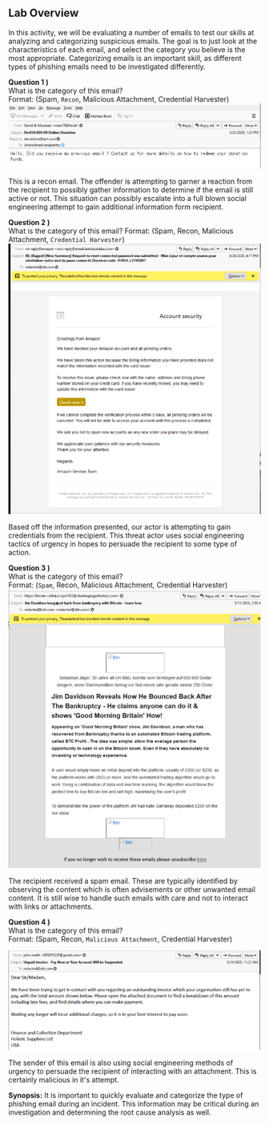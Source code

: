 
## **Lab Overview**

In this activity, we will be evaluating a number of emails to test our skills at analyzing and categorizing suspicious emails. The goal is to just look at the characteristics of each email, and select the category you believe is the most appropriate. Categorizing emails is an important skill, as different types of phishing emails need to be investigated differently. 



**Question 1 )**  
What is the category of this email?   
Format: (Spam, `Recon`, Malicious Attachment, Credential Harvester)
![](images/20240423200406.png)

This is a recon email. The offender is attempting to garner a reaction from the recipient to possibly gather information to determine if the email is still active or not. This situation can possibly escalate into a full blown social engineering attempt to gain additional information form recipient.


**Question 2 )**  
What is the category of this email? 
Format: (Spam, Recon, Malicious Attachment, `Credential Harvester`)
![](images/20240423200616.png)

Based off the information presented, our actor is attempting to gain credentials from the recipient. This threat actor uses social engineering tactics of urgency in hopes to persuade the recipient to some type of action.


**Question 3 )**  
What is the category of this email?  
Format: (`Spam`, Recon, Malicious Attachment, Credential Harvester)
![](images/20240423195201.png)

The recipient received a spam email. These are typically identified by observing the content which is often advisements or other unwanted email content. It is still wise to handle such emails with care and not to interact with links or attachments.


**Question 4 )**  
What is the category of this email?  
Format: (Spam, Recon, `Malicious Attachment`, Credential Harvester)

![](images/20240423200821.png)


The sender of this email is also using social engineering methods of urgency to persuade the recipient of interacting with an attachment. This is certainly malicious in it's attempt.

**Synopsis:** It is important to quickly evaluate and categorize the type of phishing email during an incident. This information may be critical during an investigation and determining the root cause analysis as well.


  

  

